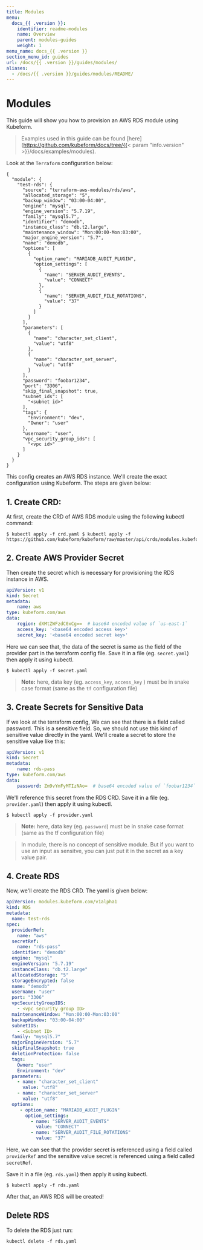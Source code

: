 ```yaml
---
title: Modules
menu:
  docs_{{ .version }}:
    identifier: readme-modules
    name: Overview
    parent: modules-guides
    weight: 1
menu_name: docs_{{ .version }}
section_menu_id: guides
url: /docs/{{ .version }}/guides/modules/
aliases:
  - /docs/{{ .version }}/guides/modules/README/
---
```


# Modules

This guide will show you how to provision an AWS RDS module using Kubeform.

> Examples used in this guide can be found [here](https://github.com/kubeform/docs/tree/{{< param "info.version" >}}/docs/examples/modules).

Look at the `Terraform` configuration below:

```
{
  "module": {
    "test-rds": {
      "source": "terraform-aws-modules/rds/aws",
      "allocated_storage": "5",
      "backup_window": "03:00-04:00",
      "engine": "mysql",
      "engine_version": "5.7.19",
      "family": "mysql5.7",
      "identifier": "demodb",
      "instance_class": "db.t2.large",
      "maintenance_window": "Mon:00:00-Mon:03:00",
      "major_engine_version": "5.7",
      "name": "demodb",
      "options": [
        {
          "option_name": "MARIADB_AUDIT_PLUGIN",
          "option_settings": [
            {
              "name": "SERVER_AUDIT_EVENTS",
              "value": "CONNECT"
            },
            {
              "name": "SERVER_AUDIT_FILE_ROTATIONS",
              "value": "37"
            }
          ]
        }
      ],
      "parameters": [
        {
          "name": "character_set_client",
          "value": "utf8"
        },
        {
          "name": "character_set_server",
          "value": "utf8"
        }
      ],
      "password": "foobar1234",
      "port": "3306",
      "skip_final_snapshot": true,
      "subnet_ids": [
        "<subnet id>"
      ],
      "tags": {
        "Environment": "dev",
        "Owner": "user"
      },
      "username": "user",
      "vpc_security_group_ids": [
        "<vpc id>"
      ]
    }
  }
}
```

This config creates an AWS RDS instance. We'll create the exact configuration using Kubeform. The steps are given below:

## 1. Create CRD:

At first, create the CRD of AWS RDS module using the following kubectl command:

```console
$ kubectl apply -f crd.yaml	$ kubectl apply -f https://github.com/kubeform/kubeform/raw/master/api/crds/modules.kubeform.com_rds.yaml
```

## 2. Create AWS Provider Secret

Then create the secret which is necessary for provisioning the RDS instance in AWS.

```yaml
apiVersion: v1
kind: Secret
metadata:
    name: aws
type: kubeform.com/aws
data:
    region: dXMtZWFzdC0xCg==  # base64 encoded value of `us-east-1`
    access_key: '<base64 encoded access key>'
    secret_key: '<base64 encoded secret key>'
```

Here we can see that, the data of the secret is same as the field of the provider part in the terraform config file. Save it in a file (eg. `secret.yaml`) then apply it using kubectl.

```console
$ kubectl apply -f secret.yaml
```

> **Note:** here, data key (eg. `access_key`, `access_key` ) must be in snake case format (same as the `tf` configuration file)


## 3. Create Secrets for Sensitive Data

If we look at the terraform config, We can see that there is a field called password. This is a sensitive field. So, we should not use this kind of sensitive value directly in the yaml. We'll create a secret to store the sensitive value like this:

```yaml
apiVersion: v1
kind: Secret
metadata:
    name: rds-pass
type: kubeform.com/aws
data:
    password: Zm9vYmFyMTIzNAo=  # base64 encoded value of `foobar1234`
```

We'll reference this secret from the RDS CRD. Save it in a file (eg. `provider.yaml`) then apply it using kubectl.

```console
$ kubectl apply -f provider.yaml
```

> **Note:** here, data key (eg. `password`) must be in snake case format (same as the tf configuration file)

> In module, there is no concept of sensitive module. But if you want to use an input as sensitve, you can just put it in the secret as a key value pair.

## 4. Create RDS

Now, we'll create the RDS CRD. The yaml is given below:

```yaml
apiVersion: modules.kubeform.com/v1alpha1
kind: RDS
metadata:
  name: test-rds
spec:
  providerRef: 
    name: "aws"
  secretRef:
    name: "rds-pass"
  identifier: "demodb"
  engine: "mysql"
  engineVersion: "5.7.19"
  instanceClass: "db.t2.large"
  allocatedStorage: "5"
  storageEncrypted: false
  name: "demodb"
  username: "user"
  port: "3306"
  vpcSecurityGroupIDS: 
    - <vpc security group ID>
  maintenanceWindow: "Mon:00:00-Mon:03:00"
  backupWindow: "03:00-04:00"
  subnetIDS: 
    - <Subnet ID>
  family: "mysql5.7"
  majorEngineVersion: "5.7"
  skipFinalSnapshot: true
  deletionProtection: false
  tags: 
    Owner: "user"
    Environment: "dev"
  parameters:
    - name: "character_set_client"
      value: "utf8"
    - name: "character_set_server"
      value: "utf8"
  options:
     - option_name: "MARIADB_AUDIT_PLUGIN"
       option_settings:
         - name: "SERVER_AUDIT_EVENTS"
           value: "CONNECT"
         - name: "SERVER_AUDIT_FILE_ROTATIONS"
           value: "37"
```

Here, we can see that the provider secret is referenced using a field called `providerRef` and the sensitive value secret is referenced using a field called `secretRef`.

Save it in a file (eg. `rds.yaml`) then apply it using kubectl.

```console
$ kubectl apply -f rds.yaml
```

After that, an AWS RDS will be created!

## Delete RDS

To delete the RDS just run:

```console
kubectl delete -f rds.yaml
```

